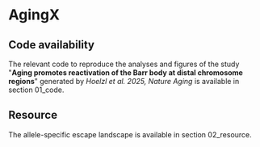 # AgingX

## Code availability
The relevant code to reproduce the analyses and figures of the study "**Aging promotes reactivation of the Barr body at distal chromosome regions**" generated by *Hoelzl et al. 2025, Nature Aging* is available in section 01_code. 
## Resource
The allele-specific escape landscape is available in section 02_resource.
